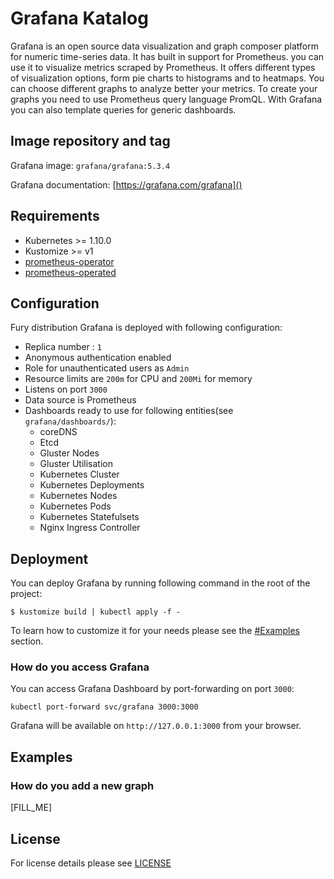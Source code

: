 # Grafana Katalog

Grafana is an open source data visualization and graph composer platform for numeric time-series data. It has built in support for Prometheus. you can use it to visualize metrics scraped by Prometheus. It offers different types of visualization options, form pie charts to histograms and to heatmaps. You can choose different graphs to analyze better your metrics. To create your graphs you need to use Prometheus query language PromQL. With Grafana you can also template queries for generic dashboards. 


## Image repository and tag

Grafana image: `grafana/grafana:5.3.4`

Grafana documentation: [https://grafana.com/grafana]() 

## Requirements

- Kubernetes >= 1.10.0
- Kustomize >= v1
- [prometheus-operator]()
- [prometheus-operated]()


## Configuration

Fury distribution Grafana is deployed with following configuration:
- Replica number : `1` 
- Anonymous authentication enabled
- Role for unauthenticated users as `Admin`
- Resource limits are `200m` for CPU and `200Mi` for memory
- Listens on port `3000`
- Data source is Prometheus
- Dashboards ready to use for following entities(see `grafana/dashboards/`):
   * coreDNS
   * Etcd
   * Gluster Nodes
   * Gluster Utilisation
   * Kubernetes Cluster
   * Kubernetes Deployments
   * Kubernetes Nodes
   * Kubernetes Pods
   * Kubernetes Statefulsets
   * Nginx Ingress Controller


## Deployment

You can deploy Grafana by running following command in the root of the project:

`$ kustomize build | kubectl apply -f -`

To learn how to customize it for your needs please see the [#Examples]() section.


### How do you access Grafana 

You can access Grafana Dashboard by port-forwarding on port `3000`:

`kubectl port-forward svc/grafana 3000:3000`

Grafana will be available on `http://127.0.0.1:3000` from your browser.


## Examples


### How do you add a new graph
[FILL_ME]


## License

For license details please see [LICENSE](license_link) 
